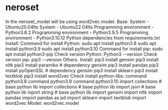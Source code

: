 # neroset
In the neroset_model will be using word2vec.model.
Base:
System - Ubuntu20.04lts
System - Ubuntu22.04lts
Programming environment - Python3.8.2
Programming environment - Python3.9.5
Programming environment - Python3.10.12
Python dependencies from requirements.txt
Install:
Command for install Python:
sudo apt install python3.8
sudo apt install python3.9
sudo apt install python3.10
Command for install pip:
sudo apt install python3-pip
Check version Python:
Python3 --version
Check version pip:
pip3 --version
Others.
Install:
pip3 install gensim
pip3 install nltk
pip3 install paramiko # dependency gensim
pip3 install pandas
pip3 install pyOpenSSL # dependency gensim
pip3 install sklearn
pip3 install textblob
pip3 install word2vec
Check install python-libs:
command python3.8
command python3.9
command python3.10
import collections # base python lib
import collections # base python lib
import json # base python lib
inport string # base python lib
import gensim
import nltk
import pandas
import pandas as pd
import sklearn
import textblob
import word2vec
Model:
word2vec.model
